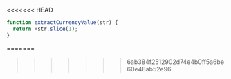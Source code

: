 <<<<<<< HEAD
```js run
function extractCurrencyValue(str) {
  return +str.slice(1);
}
```
=======
>>>>>>> 6ab384f2512902d74e4b0ff5a6be60e48ab52e96
